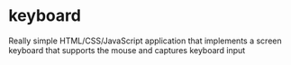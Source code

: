 # keyboard
Really simple HTML/CSS/JavaScript application that implements a screen keyboard that supports the mouse and captures keyboard input
